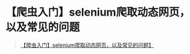 # 【爬虫入门】selenium爬取动态网页，以及常见的问题
> [【爬虫入门】selenium爬取动态网页，以及常见的问题】 ](https://www.bilibili.com/video/BV1FK4y1v78f/?p=2&share_source=copy_web&vd_source=978c2a9fd1aba15c320fd766d278500e)